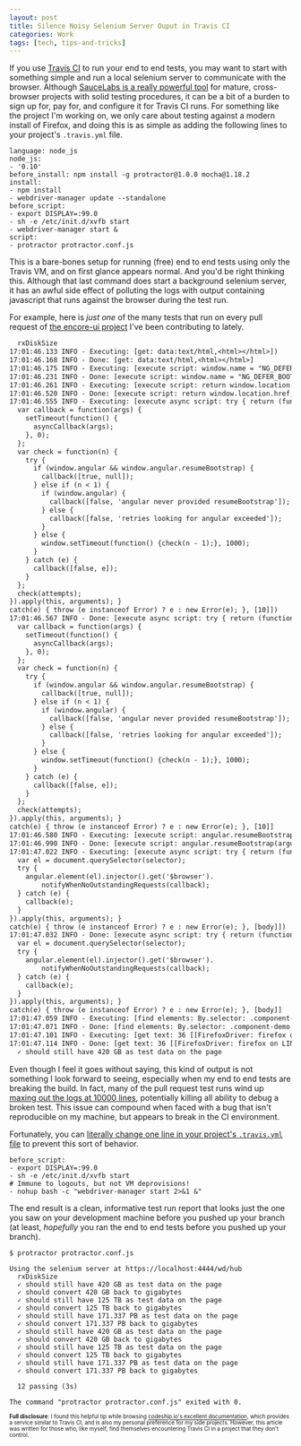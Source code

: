 ```yaml
---
layout: post
title: Silence Noisy Selenium Server Ouput in Travis CI
categories: Work
tags: [tech, tips-and-tricks]
---
```


If you use [Travis CI](https://travis-ci.org/) to run your end to end tests, you may want to start with something simple and run a local selenium server to communicate with the browser. Although [SauceLabs is a really powerful tool](https://saucelabs.com/home) for mature, cross-browser projects with solid testing procedures, it can be a bit of a burden to sign up for, pay for, and configure it for Travis CI runs. For something like the project I'm working on, we only care about testing against a modern install of Firefox, and doing this is as simple as adding the following lines to your project's `.travis.yml` file.

~~~
language: node_js
node_js:
- '0.10'
before_install: npm install -g protractor@1.0.0 mocha@1.18.2
install:
- npm install
- webdriver-manager update --standalone
before_script:
- export DISPLAY=:99.0
- sh -e /etc/init.d/xvfb start
- webdriver-manager start &
script:
- protractor protractor.conf.js
~~~

This is a bare-bones setup for running (free) end to end tests using only the Travis VM, and on first glance appears normal. And you'd be right thinking this. Although that last command does start a background selenium server, it has an awful side effect of polluting the logs with output containing javascript that runs against the browser during the test run.

For example, here is *just one* of the many tests that run on every pull request of [the encore-ui project](https://rackerlabs.github.io/encore-ui/#/overview) I've been contributing to lately.

```txt
  rxDiskSize
17:01:46.133 INFO - Executing: [get: data:text/html,<html></html>])
17:01:46.168 INFO - Done: [get: data:text/html,<html></html>]
17:01:46.175 INFO - Executing: [execute script: window.name = "NG_DEFER_BOOTSTRAP!" + window.name;window.location.replace("https://localhost:9001/#/component/rxDiskSize");, []])
17:01:46.231 INFO - Done: [execute script: window.name = "NG_DEFER_BOOTSTRAP!" + window.name;window.location.replace("https://localhost:9001/#/component/rxDiskSize");, []]
17:01:46.261 INFO - Executing: [execute script: return window.location.href;, []])
17:01:46.520 INFO - Done: [execute script: return window.location.href;, []]
17:01:46.555 INFO - Executing: [execute async script: try { return (function (attempts, asyncCallback) {
  var callback = function(args) {
    setTimeout(function() {
      asyncCallback(args);
    }, 0);
  };
  var check = function(n) {
    try {
      if (window.angular && window.angular.resumeBootstrap) {
        callback([true, null]);
      } else if (n < 1) {
        if (window.angular) {
          callback([false, 'angular never provided resumeBootstrap']);
        } else {
          callback([false, 'retries looking for angular exceeded']);
        }
      } else {
        window.setTimeout(function() {check(n - 1);}, 1000);
      }
    } catch (e) {
      callback([false, e]);
    }
  };
  check(attempts);
}).apply(this, arguments); }
catch(e) { throw (e instanceof Error) ? e : new Error(e); }, [10]])
17:01:46.567 INFO - Done: [execute async script: try { return (function (attempts, asyncCallback) {
  var callback = function(args) {
    setTimeout(function() {
      asyncCallback(args);
    }, 0);
  };
  var check = function(n) {
    try {
      if (window.angular && window.angular.resumeBootstrap) {
        callback([true, null]);
      } else if (n < 1) {
        if (window.angular) {
          callback([false, 'angular never provided resumeBootstrap']);
        } else {
          callback([false, 'retries looking for angular exceeded']);
        }
      } else {
        window.setTimeout(function() {check(n - 1);}, 1000);
      }
    } catch (e) {
      callback([false, e]);
    }
  };
  check(attempts);
}).apply(this, arguments); }
catch(e) { throw (e instanceof Error) ? e : new Error(e); }, [10]]
17:01:46.580 INFO - Executing: [execute script: angular.resumeBootstrap(arguments[0]);, [[]]])
17:01:46.990 INFO - Done: [execute script: angular.resumeBootstrap(arguments[0]);, [[]]]
17:01:47.022 INFO - Executing: [execute async script: try { return (function (selector, callback) {
  var el = document.querySelector(selector);
  try {
    angular.element(el).injector().get('$browser').
        notifyWhenNoOutstandingRequests(callback);
  } catch (e) {
    callback(e);
  }
}).apply(this, arguments); }
catch(e) { throw (e instanceof Error) ? e : new Error(e); }, [body]])
17:01:47.032 INFO - Done: [execute async script: try { return (function (selector, callback) {
  var el = document.querySelector(selector);
  try {
    angular.element(el).injector().get('$browser').
        notifyWhenNoOutstandingRequests(callback);
  } catch (e) {
    callback(e);
  }
}).apply(this, arguments); }
catch(e) { throw (e instanceof Error) ? e : new Error(e); }, [body]]
17:01:47.059 INFO - Executing: [find elements: By.selector: .component-demo ul li])
17:01:47.071 INFO - Done: [find elements: By.selector: .component-demo ul li]
17:01:47.101 INFO - Executing: [get text: 36 [[FirefoxDriver: firefox on LINUX (54c8e519-0211-45d5-a1f2-64bb2526e652)] -> css selector: .component-demo ul li]])
17:01:47.114 INFO - Done: [get text: 36 [[FirefoxDriver: firefox on LINUX (54c8e519-0211-45d5-a1f2-64bb2526e652)] -> css selector: .component-demo ul li]]
  ✓ should still have 420 GB as test data on the page
```

Even though I feel it goes without saying, this kind of output is not something I look forward to seeing, especially when my end to end tests are breaking the build. In fact, many of the pull request test runs wind up [maxing out the logs at 10000 lines](https://travis-ci.org/rackerlabs/encore-ui/builds/33919596#L10000), potentially killing all ability to debug a broken test. This issue can compound when faced with a bug that isn't reproducible on my machine, but appears to break in the CI environment.

Fortunately, you can [literally change one line in your project's `.travis.yml` file](https://github.com/rackerlabs/encore-ui/commit/a568a2e8c33ed76eb6dafce25888bd9d45ffec82) to prevent this sort of behavior.

~~~
before_script:
- export DISPLAY=:99.0
- sh -e /etc/init.d/xvfb start
# Immune to logouts, but not VM deprovisions!
- nohup bash -c "webdriver-manager start 2>&1 &"
~~~

The end result is a clean, informative test run report that looks just the one you saw on your development machine before you pushed up your branch (at least, *hopefully* you ran the end to end tests before you pushed up your branch).

~~~
$ protractor protractor.conf.js

Using the selenium server at https://localhost:4444/wd/hub
  rxDiskSize
  ✓ should still have 420 GB as test data on the page
  ✓ should convert 420 GB back to gigabytes
  ✓ should still have 125 TB as test data on the page
  ✓ should convert 125 TB back to gigabytes
  ✓ should still have 171.337 PB as test data on the page
  ✓ should convert 171.337 PB back to gigabytes
  ✓ should still have 420 GB as test data on the page
  ✓ should convert 420 GB back to gigabytes
  ✓ should still have 125 TB as test data on the page
  ✓ should convert 125 TB back to gigabytes
  ✓ should still have 171.337 PB as test data on the page
  ✓ should convert 171.337 PB back to gigabytes

  12 passing (3s)

The command "protractor protractor.conf.js" exited with 0.
~~~

<sub><sub>**Full disclosure**: I found this helpful tip while browsing [codeship.io's excellent documentation](https://www.codeship.io/documentation/continuous-integration/run-a-command-in-the-background/), which provides a service similar to Travis CI, and is also my personal preference for my side projects. However, this article was written for those who, like myself, find themselves encountering Travis CI in a project that they don't control.</sub></sub>
